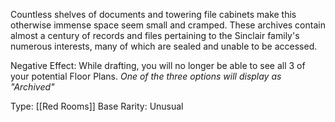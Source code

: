 Countless shelves of documents and towering file cabinets make this otherwise immense space seem small and cramped. These archives contain almost a century of records and files pertaining to the Sinclair family's numerous interests, many of which are sealed and unable to be accessed.

Negative Effect: While drafting, you will no longer be able to see all 3 of your potential Floor Plans.
*One of the three options will display as "Archived"*

Type: [[Red Rooms]]
Base Rarity: Unusual
